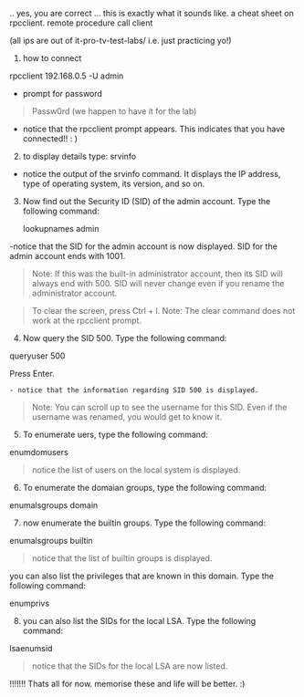 .. yes, you are correct ... this is exactly what it sounds like. a cheat sheet on rpcclient. remote procedure call client

(all ips are out of it-pro-tv-test-labs/ i.e. just practicing yo!)



1. how to connect

rpcclient 192.168.0.5 -U admin

- prompt for password
 > Passw0rd (we happen to have it for the lab)

 - notice that the rpcclient prompt appears. This indicates that you have connected!! : )


2. to display details type: srvinfo

- notice the output of the srvinfo command. It displays the IP address, type of operating system, its version, and so on.

3. Now find out the Security ID (SID) of the admin account. Type the following command: 
	
	lookupnames admin

 -notice that the SID for the admin account is now displayed. SID for the admin account ends with 1001.

> Note: If this was the built-in administrator account, then its SID will always end with 500. SID will never change even if you rename the administrator account.

> To clear the screen, press Ctrl + l.
  Note: The clear command does not work at the rpcclient prompt.



4. Now query the SID 500. Type the following command:

queryuser 500

Press Enter.

	- notice that the information regarding SID 500 is displayed.

> Note: You can scroll up to see the username for this SID. Even if the username was renamed, you would get to know it.


5. To enumerate uers, type the following command:

enumdomusers

> notice the list of users on the local system is displayed.


6. To enumerate the domaian groups, type the following command:

  enumalsgroups domain


7. now enumerate the builtin groups. Type the following command:

enumalsgroups builtin

> notice that the list of builtin groups is displayed.

you can also list the privileges that are known in this domain. Type the following command:

enumprivs

8. you can also list the SIDs for the local LSA. Type the following command:

lsaenumsid


> notice that the SIDs for the local LSA are now listed.

!!!!!!! Thats all for now. memorise these and life will be better. :)


























